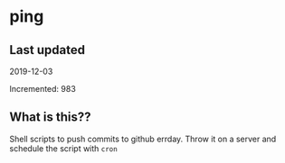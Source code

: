 # ping

## Last updated
2019-12-03

Incremented: 983

## What is this??
Shell scripts to push commits to github errday. Throw it on a server and schedule the script with `cron`

